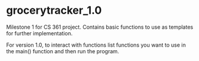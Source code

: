 # grocerytracker_1.0
Milestone 1 for CS 361 project. Contains basic functions to use as templates for further implementation.

For version 1.0, to interact with functions list functions you want to use in the main() function and then run the program.
